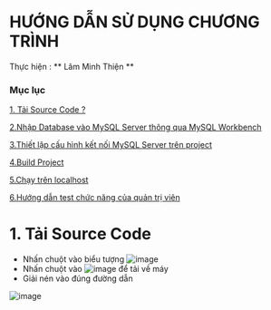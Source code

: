 # HƯỚNG DẪN SỬ DỤNG CHƯƠNG TRÌNH

Thực hiện : ** Lâm Minh Thiện **
### Mục lục
[1. Tải Source Code ?](#download)

[2.Nhập Database vào MySQL Server thông qua MySQL Workbench ](#import_sql)

[3.Thiết lập cấu hình kết nối MySQL Server trên project](#sqlMapConfig)

[4.Build Project](#buildProject)

[5.Chạy trên localhost](#run_on_tomcat)

[6.Hướng dẫn test chức năng của quản trị viên](#admin_guide)



# 1. Tải Source Code
<a name = "download"></a>
- Nhấn chuột vào biểu tượng ![image](https://user-images.githubusercontent.com/31031585/150507286-ba76a9a5-37cf-42dd-9682-4fc8f3683944.png)
- Nhấn chuột vào ![image](https://user-images.githubusercontent.com/31031585/150507386-37c1cca1-f340-4551-854c-62edbd904993.png) để tải về máy
- Giải nén vào đúng đường dẫn 

![image](https://user-images.githubusercontent.com/31031585/150505500-5b5e78df-fb44-4593-aae8-5c123bf26c00.png)
